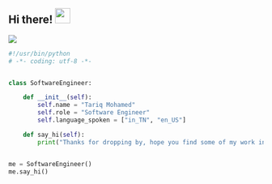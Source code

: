 <h2 align="left">
 <abc>
  <br>Hi there! <img src="https://user-images.githubusercontent.com/42378118/110234147-e3259600-7f4e-11eb-95be-0c4047144dea.gif" width="30"><br>
 </abc>
</h2> 

![](https://github.com/halfrost/halfrost/blob/master/icons/header_1.png)


```python
#!/usr/bin/python
# -*- coding: utf-8 -*-


class SoftwareEngineer:

    def __init__(self):
        self.name = "Tariq Mohamed"
        self.role = "Software Engineer"
        self.language_spoken = ["in_TN", "en_US"]

    def say_hi(self):
        print("Thanks for dropping by, hope you find some of my work interesting.")


me = SoftwareEngineer()
me.say_hi()
```


